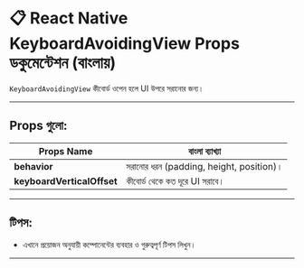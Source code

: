# 📋 React Native KeyboardAvoidingView Props ডকুমেন্টেশন (বাংলায়)

`KeyboardAvoidingView` কীবোর্ড ওপেন হলে UI উপরে সরানোর জন্য।

---

## Props গুলো:

| Props Name | বাংলা ব্যাখ্যা |
|------------|----------------|
| **behavior** | সরানোর ধরন (padding, height, position)। |
| **keyboardVerticalOffset** | কীবোর্ড থেকে কত দূরে UI সরাবে। |

---

## টিপস:

- এখানে প্রয়োজন অনুযায়ী কম্পোনেন্টের ব্যবহার ও গুরুত্বপূর্ণ টিপস লিখুন।

---
